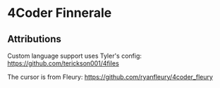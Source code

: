 # 4Coder Finnerale

## Attributions

Custom language support uses Tyler's config:
https://github.com/terickson001/4files

The cursor is from Fleury:
https://github.com/ryanfleury/4coder_fleury
